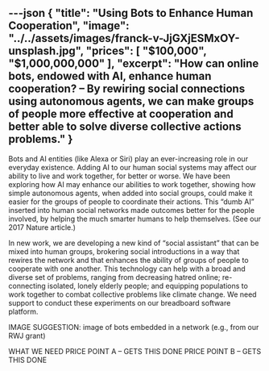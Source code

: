 ---json
{
  "title": "Using Bots to Enhance Human Cooperation",
  "image": "../../assets/images/franck-v-JjGXjESMxOY-unsplash.jpg",
  "prices": [
    "$100,000",
    "$1,000,000,000"
  ],
  "excerpt": "How can online bots, endowed with AI, enhance human cooperation? – By rewiring social connections using autonomous agents, we can make groups of people more effective at cooperation and better able to solve diverse collective actions problems."
}
---

Bots and AI entities (like Alexa or Siri) play an ever-increasing role in our everyday existence. Adding AI to our human social systems may affect our ability to live and work together, for better or worse. We have been exploring how AI may enhance our abilities to work together, showing how simple autonomous agents, when added into social groups, could make it easier for the groups of people to coordinate their actions. This “dumb AI” inserted into human social networks made outcomes better for the people involved, by helping the much smarter humans to help themselves. (See our 2017 Nature article.)

In new work, we are developing a new kind of “social assistant” that can be mixed into human groups, brokering social introductions in a way that rewires the network and that enhances the ability of groups of people to cooperate with one another.  This technology can help with a broad and diverse set of problems, ranging from decreasing hatred online; re-connecting isolated, lonely elderly people; and equipping populations to work together to combat collective problems like climate change. We need support to conduct these experiments on our breadboard software platform.

IMAGE SUGGESTION: image of bots embedded in a network (e.g., from our RWJ grant)

WHAT WE NEED
PRICE POINT A – GETS THIS DONE
PRICE POINT B – GETS THIS DONE
